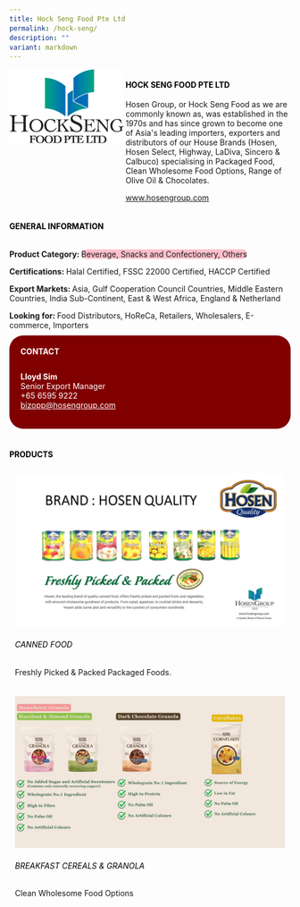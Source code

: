 ```yaml
---
title: Hock Seng Food Pte Ltd
permalink: /hock-seng/
description: ""
variant: markdown
---
```

<div class="flex-paragraph">
	<div style="display: flex; flex-wrap: wrap;" class="flex-container">
		<div style="flex: 1 1 40%; display: block;" class="card sgds">
			<img src="/images/hock_seng_logo.png">
		</div>
		<div style="flex: 1 1 58%; display: block; margin-left: 3px" class="card-sgds">
			<h4 style="text-transform: uppercase; color: black;"><b>Hock Seng Food Pte Ltd</b></h4>
			<p>Hosen Group, or Hock Seng Food as we are commonly known as, was established in the 1970s and has since grown to become one of Asia's leading importers, exporters and distributors of our House Brands (Hosen, Hosen Select, Highway, LaDiva, Sincero &amp; Calbuco) specialising in Packaged Food, Clean Wholesome Food Options, Range of Olive Oil &amp; Chocolates.</p>
			<p><a target="_blank" href="https://www.hosengroup.com">www.hosengroup.com</a></p>
		</div>
	</div>
</div>

<h4 style="text-transform: uppercase; color: black;">
	<b>General Information</b>
</h4>
<div style="display: flex; flex-wrap: wrap;" class="flex-container">
	<div style="flex: 1 1 65%; display: block; align-self: stretch" class="card sgds">
		<div class="flex-paragraph">
			<p>
				<b>Product Category: </b>
				<span style="background-color: pink; border-radius: 10px;">Beverage, Snacks and Confectionery, Others</span>
			</p>
			<p>
				<b>Certifications: </b>Halal Certified, FSSC 22000 Certified, HACCP Certified
			</p>
			<p>
				<b>Export Markets: </b>Asia, Gulf Cooperation Council Countries, Middle Eastern Countries, India Sub-Continent, East &amp; West Africa, England &amp; Netherland
			</p>
			<p style="margin-bottom: 10px;">
				<b>Looking for: </b>Food Distributors, HoReCa, Retailers, Wholesalers, E-commerce, Importers
			</p>
		</div>
	</div>
	<div style="flex: 1 1 35%; padding: 10px; display: block; background-color: maroon; border-radius: 25px; align-self: center;" class="card sgds">
		<h4 style="color: white; margin-top: 10px; margin-left: 10px;">CONTACT</h4>
		<div class="flex-paragraph">
			<p style="padding: 10px; color: white;">
				<b>Lloyd Sim</b>
				<br>Senior Export Manager<br>+65 6595 9222<br>
				<a style="color: white;" href="mailto:bizopp@hosengroup.com">bizopp@hosengroup.com</a>
			</p>
		</div>
	</div>
</div>
<br>
<h4 style="text-transform: uppercase; color: black;">
	<b>Products</b>
</h4>
<div style="display: flex; flex-wrap: wrap;">
	<div style="flex: 1 1 47%; margin: 10px; display: block;" class="card sgds">
		<div style="display: block;" class="flex-image">
			<img src="/images/hock_seng_product_01.jpg">
		</div>
		<div class="flex-paragraph">
			<h6 style="text-transform: uppercase; color: black;">Canned Food</h6>
			<p>Freshly Picked &amp; Packed Packaged Foods.</p>
		</div>
	</div>
	<div style="flex: 1 1 47%; margin: 10px; display: block;" class="card sgds">
		<div style="display: block;" class="flex-image">
			<img src="/images/hock_seng_product_02.jpg">
		</div>
		<div class="flex-paragraph">
			<h6 style="text-transform: uppercase; color: black;">Breakfast Cereals &amp; Granola</h6>
			<p>Clean Wholesome Food Options</p>
		</div>
	</div>
</div>